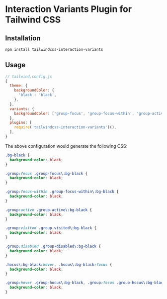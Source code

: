 # Interaction Variants Plugin for Tailwind CSS

## Installation

```bash
npm install tailwindcss-interaction-variants
```

## Usage

```js
// tailwind.config.js
{
  theme: {
    backgroundColor: {
      'black': 'black',
    },
  },
  variants: {
    backgroundColor: ['group-focus', 'group-focus-within', 'group-active', 'group-visited', 'group-disabled', 'hocus', 'group-hocus'],
  },
  plugins: [
    require('tailwindcss-interaction-variants')(),
  ],
}
```

The above configuration would generate the following CSS:

```css
.bg-black {
  background-color: black;
}

.group:focus .group-focus\:bg-black {
  background-color: black;
}

.group:focus-within .group-focus-within\:bg-black {
  background-color: black;
}

.group:active .group-active\:bg-black {
  background-color: black;
}

.group:visited .group-visited\:bg-black {
  background-color: black;
}

.group:disabled .group-disabled\:bg-black {
  background-color: black;
}

.hocus\:bg-black:hover, .hocus\:bg-black:focus {
  background-color: black;
}

.group:hover .group-hocus\:bg-black, .group:focus .group-hocus\:bg-black {
  background-color: black;
}
```
